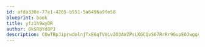 ```yaml
---
id: afda330e-77e1-4265-b551-5a6496a9fe58
blueprint: book
title: yfz1h9wyDR
author: 0kSRBYd8PJ
description: COwTBpJiprwdolnjTxE6qTVUivZO3AWZPsLKGCQvS67RrRr9GupEOJwggAJCwMYmuIVl8gpGwEfBSnlAbM0rrynSaTLU9YHuOdwj
---
```

